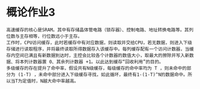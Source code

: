  # 概论作业3
    高速缓存的核心是SRAM。其中有存储晶体管电路（锁存器）、控制电路、地址转换电路等。其列位数与主存相等，行位数远小于主存。  
    工作时，CPU访问缓存，此时若缓存中有对应数据，则读取并交给CPU，若无数据，则进入下级存储进行读取程序，并将最终读取所得数据存入该缓存中。每列缓存配有一个访问计数器，当缓存内空间已满且有新数据到达时，主控会比较各个计数器的数值大小，取最大的擦除并写入新数据、将本列计数器置 0、其余列计数器 +1。以此达到缓存“回收利用”的目的。  
    多级缓存的存在提升了命中率，假设共有N级缓存，每级缓存的命中率均为 T ，则未命中的部分为 (1-T) ，未命中部分进入下级缓存寻找，如此循环，最终有1-(1-T)^N的数据命中。所以当T为定值时，N越大命中率越高。

